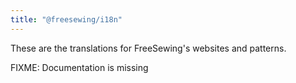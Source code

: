 ```yaml
---
title: "@freesewing/i18n"
---
```


These are the translations for FreeSewing's websites and patterns.

<Warning>

FIXME: Documentation is missing

</Warning>